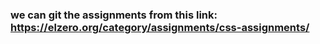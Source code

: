  ###  we can git the assignments from this link: https://elzero.org/category/assignments/css-assignments/ 
